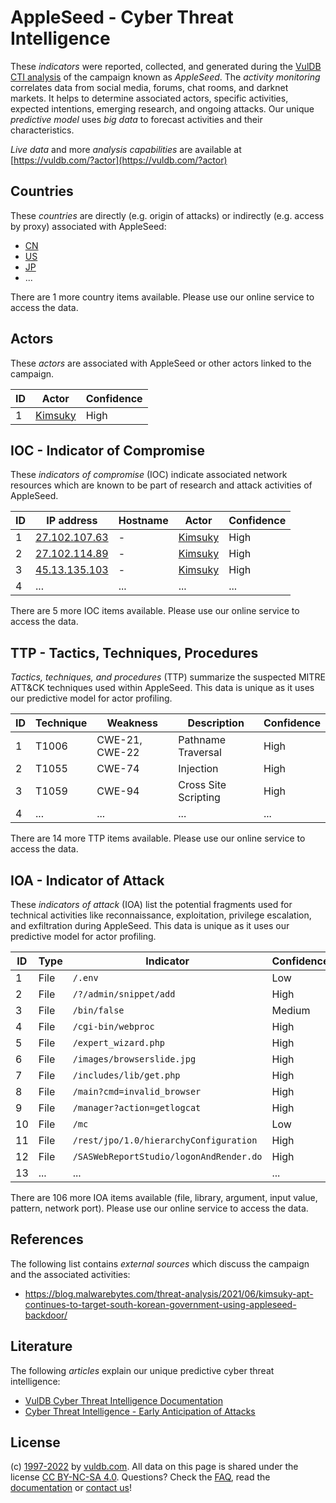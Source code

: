 # AppleSeed - Cyber Threat Intelligence

These _indicators_ were reported, collected, and generated during the [VulDB CTI analysis](https://vuldb.com/?kb.cti) of the campaign known as _AppleSeed_. The _activity monitoring_ correlates data from social media, forums, chat rooms, and darknet markets. It helps to determine associated actors, specific activities, expected intentions, emerging research, and ongoing attacks. Our unique _predictive model_ uses _big data_ to forecast activities and their characteristics.

_Live data_ and more _analysis capabilities_ are available at [https://vuldb.com/?actor](https://vuldb.com/?actor)

## Countries

These _countries_ are directly (e.g. origin of attacks) or indirectly (e.g. access by proxy) associated with AppleSeed:

* [CN](https://vuldb.com/?country.cn)
* [US](https://vuldb.com/?country.us)
* [JP](https://vuldb.com/?country.jp)
* ...

There are 1 more country items available. Please use our online service to access the data.

## Actors

These _actors_ are associated with AppleSeed or other actors linked to the campaign.

ID | Actor | Confidence
-- | ----- | ----------
1 | [Kimsuky](https://vuldb.com/?actor.kimsuky) | High

## IOC - Indicator of Compromise

These _indicators of compromise_ (IOC) indicate associated network resources which are known to be part of research and attack activities of AppleSeed.

ID | IP address | Hostname | Actor | Confidence
-- | ---------- | -------- | ----- | ----------
1 | [27.102.107.63](https://vuldb.com/?ip.27.102.107.63) | - | [Kimsuky](https://vuldb.com/?actor.kimsuky) | High
2 | [27.102.114.89](https://vuldb.com/?ip.27.102.114.89) | - | [Kimsuky](https://vuldb.com/?actor.kimsuky) | High
3 | [45.13.135.103](https://vuldb.com/?ip.45.13.135.103) | - | [Kimsuky](https://vuldb.com/?actor.kimsuky) | High
4 | ... | ... | ... | ...

There are 5 more IOC items available. Please use our online service to access the data.

## TTP - Tactics, Techniques, Procedures

_Tactics, techniques, and procedures_ (TTP) summarize the suspected MITRE ATT&CK techniques used within AppleSeed. This data is unique as it uses our predictive model for actor profiling.

ID | Technique | Weakness | Description | Confidence
-- | --------- | -------- | ----------- | ----------
1 | T1006 | CWE-21, CWE-22 | Pathname Traversal | High
2 | T1055 | CWE-74 | Injection | High
3 | T1059 | CWE-94 | Cross Site Scripting | High
4 | ... | ... | ... | ...

There are 14 more TTP items available. Please use our online service to access the data.

## IOA - Indicator of Attack

These _indicators of attack_ (IOA) list the potential fragments used for technical activities like reconnaissance, exploitation, privilege escalation, and exfiltration during AppleSeed. This data is unique as it uses our predictive model for actor profiling.

ID | Type | Indicator | Confidence
-- | ---- | --------- | ----------
1 | File | `/.env` | Low
2 | File | `/?/admin/snippet/add` | High
3 | File | `/bin/false` | Medium
4 | File | `/cgi-bin/webproc` | High
5 | File | `/expert_wizard.php` | High
6 | File | `/images/browserslide.jpg` | High
7 | File | `/includes/lib/get.php` | High
8 | File | `/main?cmd=invalid_browser` | High
9 | File | `/manager?action=getlogcat` | High
10 | File | `/mc` | Low
11 | File | `/rest/jpo/1.0/hierarchyConfiguration` | High
12 | File | `/SASWebReportStudio/logonAndRender.do` | High
13 | ... | ... | ...

There are 106 more IOA items available (file, library, argument, input value, pattern, network port). Please use our online service to access the data.

## References

The following list contains _external sources_ which discuss the campaign and the associated activities:

* https://blog.malwarebytes.com/threat-analysis/2021/06/kimsuky-apt-continues-to-target-south-korean-government-using-appleseed-backdoor/

## Literature

The following _articles_ explain our unique predictive cyber threat intelligence:

* [VulDB Cyber Threat Intelligence Documentation](https://vuldb.com/?kb.cti)
* [Cyber Threat Intelligence - Early Anticipation of Attacks](https://www.scip.ch/en/?labs.20201022)

## License

(c) [1997-2022](https://vuldb.com/?kb.changelog) by [vuldb.com](https://vuldb.com/?kb.about). All data on this page is shared under the license [CC BY-NC-SA 4.0](https://creativecommons.org/licenses/by-nc-sa/4.0/). Questions? Check the [FAQ](https://vuldb.com/?kb.faq), read the [documentation](https://vuldb.com/?kb) or [contact us](https://vuldb.com/?contact)!
